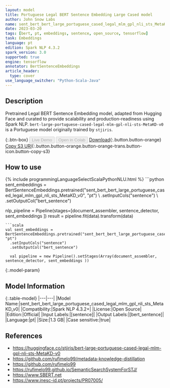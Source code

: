 ```yaml
---
layout: model
title: Portuguese Legal BERT Sentence Embedding Large Cased model
author: John Snow Labs
name: sent_bert_bert_large_portuguese_cased_legal_mlm_gpl_nli_sts_MetaKD_v0
date: 2023-03-20
tags: [bert, pt, embeddings, sentence, open_source, tensorflow]
task: Embeddings
language: pt
edition: Spark NLP 4.3.2
spark_version: 3.0
supported: true
engine: tensorflow
annotator: BertSentenceEmbeddings
article_header:
  type: cover
use_language_switcher: "Python-Scala-Java"
---
```


## Description

Pretrained Legal BERT Sentence Embedding model, adapted from Hugging Face and curated to provide scalability and production-readiness using Spark NLP. `bert-large-portuguese-cased-legal-mlm-gpl-nli-sts-MetaKD-v0` is a Portuguese model originally trained by `stjiris`.

{:.btn-box}
<button class="button button-orange" disabled>Live Demo</button>
<button class="button button-orange" disabled>Open in Colab</button>
[Download](https://s3.amazonaws.com/auxdata.johnsnowlabs.com/public/models/sent_bert_bert_large_portuguese_cased_legal_mlm_gpl_nli_sts_MetaKD_v0_pt_4.3.2_3.0_1679309939294.zip){:.button.button-orange}
[Copy S3 URI](s3://auxdata.johnsnowlabs.com/public/models/sent_bert_bert_large_portuguese_cased_legal_mlm_gpl_nli_sts_MetaKD_v0_pt_4.3.2_3.0_1679309939294.zip){:.button.button-orange.button-orange-trans.button-icon.button-copy-s3}

## How to use



<div class="tabs-box" markdown="1">
{% include programmingLanguageSelectScalaPythonNLU.html %}
```python
sent_embeddings = BertSentenceEmbeddings.pretrained("sent_bert_bert_large_portuguese_cased_legal_mlm_gpl_nli_sts_MetaKD_v0", "pt") \
  .setInputCols("sentence") \
  .setOutputCol("bert_sentence")

  nlp_pipeline = Pipeline(stages=[document_assembler, sentence_detector, sent_embeddings ])
    result = pipeline.fit(data).transform(data)
```
```scala
val sent_embeddings = BertSentenceEmbeddings.pretrained("sent_bert_bert_large_portuguese_cased_legal_mlm_gpl_nli_sts_MetaKD_v0", "pt")
  .setInputCols("sentence")
  .setOutputCol("bert_sentence")

  val pipeline = new Pipeline().setStages(Array(document_assembler, sentence_detector, sent_embeddings ))
```
</div>

{:.model-param}
## Model Information

{:.table-model}
|---|---|
|Model Name:|sent_bert_bert_large_portuguese_cased_legal_mlm_gpl_nli_sts_MetaKD_v0|
|Compatibility:|Spark NLP 4.3.2+|
|License:|Open Source|
|Edition:|Official|
|Input Labels:|[sentence]|
|Output Labels:|[bert_sentence]|
|Language:|pt|
|Size:|1.3 GB|
|Case sensitive:|true|

## References

- https://huggingface.co/stjiris/bert-large-portuguese-cased-legal-mlm-gpl-nli-sts-MetaKD-v0
- https://github.com/rufimelo99/metadata-knowledge-distillation
- https://github.com/rufimelo99
- https://rufimelo99.github.io/SemanticSearchSystemForSTJ/
- https://www.SBERT.net
- https://www.inesc-id.pt/projects/PR07005/